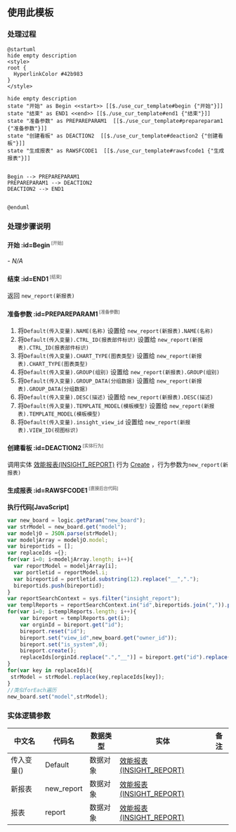 ## 使用此模板 <!-- {docsify-ignore-all} -->

   

### 处理过程

```plantuml
@startuml
hide empty description
<style>
root {
  HyperlinkColor #42b983
}
</style>

hide empty description
state "开始" as Begin <<start>> [[$./use_cur_template#begin {"开始"}]]
state "结束" as END1 <<end>> [[$./use_cur_template#end1 {"结束"}]]
state "准备参数" as PREPAREPARAM1  [[$./use_cur_template#prepareparam1 {"准备参数"}]]
state "创建看板" as DEACTION2  [[$./use_cur_template#deaction2 {"创建看板"}]]
state "生成报表" as RAWSFCODE1  [[$./use_cur_template#rawsfcode1 {"生成报表"}]]


Begin --> PREPAREPARAM1
PREPAREPARAM1 --> DEACTION2
DEACTION2 --> END1


@enduml
```


### 处理步骤说明

#### 开始 :id=Begin<sup class="footnote-symbol"> <font color=gray size=1>[开始]</font></sup>



*- N/A*
#### 结束 :id=END1<sup class="footnote-symbol"> <font color=gray size=1>[结束]</font></sup>



返回 `new_report(新报表)`

#### 准备参数 :id=PREPAREPARAM1<sup class="footnote-symbol"> <font color=gray size=1>[准备参数]</font></sup>



1. 将`Default(传入变量).NAME(名称)` 设置给  `new_report(新报表).NAME(名称)`
2. 将`Default(传入变量).CTRL_ID(报表部件标识)` 设置给  `new_report(新报表).CTRL_ID(报表部件标识)`
3. 将`Default(传入变量).CHART_TYPE(图表类型)` 设置给  `new_report(新报表).CHART_TYPE(图表类型)`
4. 将`Default(传入变量).GROUP(组别)` 设置给  `new_report(新报表).GROUP(组别)`
5. 将`Default(传入变量).GROUP_DATA(分组数据)` 设置给  `new_report(新报表).GROUP_DATA(分组数据)`
6. 将`Default(传入变量).DESC(描述)` 设置给  `new_report(新报表).DESC(描述)`
7. 将`Default(传入变量).TEMPLATE_MODEL(模板模型)` 设置给  `new_report(新报表).TEMPLATE_MODEL(模板模型)`
8. 将`Default(传入变量).insight_view_id` 设置给  `new_report(新报表).VIEW_ID(视图标识)`

#### 创建看板 :id=DEACTION2<sup class="footnote-symbol"> <font color=gray size=1>[实体行为]</font></sup>



调用实体 [效能报表(INSIGHT_REPORT)](module/Insight/insight_report.md) 行为 [Create](module/Insight/insight_report#行为) ，行为参数为`new_report(新报表)`

#### 生成报表 :id=RAWSFCODE1<sup class="footnote-symbol"> <font color=gray size=1>[直接后台代码]</font></sup>



<p class="panel-title"><b>执行代码[JavaScript]</b></p>

```javascript
var new_board = logic.getParam("new_board");
var strModel = new_board.get("model");
var modeljO = JSON.parse(strModel);
var modeljArray = modeljO.model;
var bireportids = [];
var replaceIds ={};
for(var i=0; i<modeljArray.length; i++){
  var reportModel = modeljArray[i];
  var portletid = reportModel.i;
  var bireportid = portletid.substring(12).replace("__",".");
  bireportids.push(bireportid);
}
var reportSearchContext = sys.filter("insight_report");
var templReports = reportSearchContext.in("id",bireportids.join(",")).pageable(0,1000).select();
for(var i=0; i<templReports.length; i++){
    var bireport = templReports.get(i);
    var orginId = bireport.get("id");
    bireport.reset("id");
    bireport.set("view_id",new_board.get("owner_id"));
    bireport.set("is_system",0);
    bireport.create();
    replaceIds[orginId.replace(".","__")] = bireport.get("id").replace(".","__");
}
for(var key in replaceIds){
 strModel = strModel.replace(key,replaceIds[key]);
}
//类似forEach遍历
new_board.set("model",strModel);
```



### 实体逻辑参数

|    中文名   |    代码名    |  数据类型    |  实体   |备注 |
| --------| --------| -------- | -------- | --------   |
|传入变量(<i class="fa fa-check"/></i>)|Default|数据对象|[效能报表(INSIGHT_REPORT)](module/Insight/insight_report.md)||
|新报表|new_report|数据对象|[效能报表(INSIGHT_REPORT)](module/Insight/insight_report.md)||
|报表|report|数据对象|[效能报表(INSIGHT_REPORT)](module/Insight/insight_report.md)||
